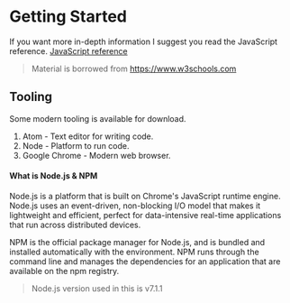 # Getting Started
If you want more in-depth information I suggest you read the JavaScript reference. [JavaScript reference](https://developer.mozilla.org/en-US/docs/Web/JavaScript/Reference)

> Material is borrowed from https://www.w3schools.com


## Tooling
Some modern tooling is available for download.

1. Atom - Text editor for writing code.
2. Node - Platform to run code.
3. Google Chrome - Modern web browser.




#### What is Node.js & NPM
Node.js is a platform that is built on Chrome's JavaScript runtime engine. Node.js uses an event-driven, non-blocking I/O model that makes it lightweight and efficient, perfect for data-intensive real-time applications that run across distributed devices.

NPM is the official package manager for Node.js, and is bundled and installed automatically with the environment. NPM runs through the command line and manages the dependencies for an application that are available on the npm registry.

> Node.js version used in this is v7.1.1
